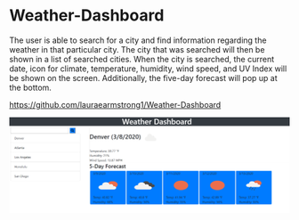 # Weather-Dashboard

The user is able to search for a city and find information regarding the weather in that particular city. The city that was searched will then be shown in a list of searched cities. When the city is searched, the current date, icon for climate, temperature, humidity, wind speed, and UV Index will be shown on the screen. Additionally, the five-day forecast will pop up at the bottom. 

https://github.com/lauraearmstrong1/Weather-Dashboard

![Image of Weather Dashboard](assets/WeatherDashboard.PNG)
